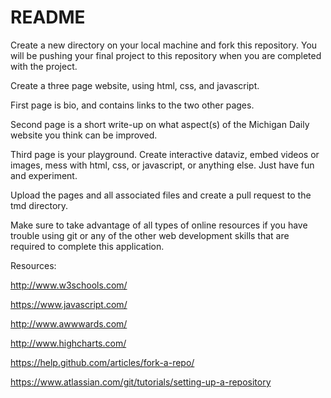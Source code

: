 # README #

Create a new directory on your local machine and fork this repository. You will be pushing your final project to this repository when you are completed with the project.

Create a three page website, using html, css, and javascript.

First page is bio, and contains links to the two other pages.

Second page is a short write-up on what aspect(s) of the Michigan Daily website you think can be improved.

Third page is your playground. Create interactive dataviz, embed videos or images, mess with html, css, or javascript, or anything else. Just have fun and experiment.

Upload the pages and all associated files and create a pull request to the tmd directory.

Make sure to take advantage of all types of online resources if you have trouble using git or any of the other web development skills that are required to complete this application.

Resources:

http://www.w3schools.com/

https://www.javascript.com/

http://www.awwwards.com/

http://www.highcharts.com/

https://help.github.com/articles/fork-a-repo/

https://www.atlassian.com/git/tutorials/setting-up-a-repository